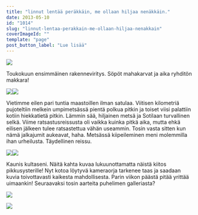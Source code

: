 ```yaml
---
title: "linnut lentää peräkkäin, me ollaan hiljaa nenäkkäin."
date: 2013-05-10
id: "1014"
slug: "linnut-lentaa-perakkain-me-ollaan-hiljaa-nenakkain"
coverImageId: ""
template: "page"
post_button_label: "Lue lisää"
---
```


[![](/images/IMG_0286.JPG)](http://3.bp.blogspot.com/-hH2Le22XhD0/UYz8nndUpII/AAAAAAAAFtg/QXjygtl0eRc/s1600/IMG_0286.JPG)

Toukokuun ensimmäinen rakenneviritys. Söpöt mahakarvat ja aika ryhditön makkara!

[![](/images/IMG_0299.JPG)](http://4.bp.blogspot.com/-PV0gwk1EaTM/UYz8801kF8I/AAAAAAAAFt4/XNigHJwFw_U/s1600/IMG_0299.JPG)[![](/images/IMG_0322.JPG)](http://2.bp.blogspot.com/-hhOx7ijSJm4/UYz8_k6bXQI/AAAAAAAAFuA/-cH-GI-zQhw/s1600/IMG_0322.JPG)

Vietimme eilen pari tuntia maastoillen ilman satulaa. Viitisen kilometriä pujoteltiin melkein umpimetsässä pientä polkua pitkin ja toiset viisi palattiin kotiin hiekkatietä pitkin. Lämmin sää, hiljainen metsä ja Sotilaan turvallinen selkä. Viime ratsastusreissusta oli vaikka kuinka pitkä aika, mutta ehkä eilisen jälkeen tulee ratsastettua vähän useammin. Tosin vasta sitten kun nämä jalkajumit aukeavat, haha. Metsässä kiipeileminen meni molemmilla ihan urheilusta. Täydellinen reissu.

[![](/images/IMG_0298.JPG)](http://1.bp.blogspot.com/-UIrgr7UGdjI/UYz86XBiL2I/AAAAAAAAFtw/3EH7O8RRulA/s1600/IMG_0298.JPG)[![](/images/IMG_0287.JPG)](http://1.bp.blogspot.com/-jIQGyzJid70/UYz83_pyTLI/AAAAAAAAFto/2uYkIgEY930/s1600/IMG_0287.JPG)

Kaunis kultaseni. Näitä kahta kuvaa lukuunottamatta näistä kiitos pikkusysterille! Nyt kotoa löytyvä kameraorja tarkenee taas ja saadaan kuvia toivottavasti kaikesta mahdollisesta. Parin viikon päästä pitää yrittää uimaankin! Seuraavaksi tosin aarteita puhelimen galleriasta?

[![](/images/IMG_0242.JPG)](http://4.bp.blogspot.com/-AEdY1YqBLuo/UY0AWnnpD5I/AAAAAAAAFuM/-ezI-z7k8W8/s1600/IMG_0242.JPG)

[![](/images/ak.jpg)](http://4.bp.blogspot.com/-UmyrGfNDrEA/UYz8T7VABnI/AAAAAAAAFtY/t9LdJVLtAWU/s1600/ak.jpg)
